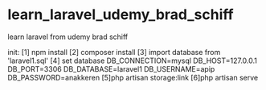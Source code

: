# learn_laravel_udemy_brad_schiff

learn laravel from udemy brad schiff

init:
[1] npm install
[2] composer install
[3] import database from 'laravel1.sql'
[4] set database
DB_CONNECTION=mysql
DB_HOST=127.0.0.1
DB_PORT=3306
DB_DATABASE=laravel1
DB_USERNAME=apip
DB_PASSWORD=anakkeren
[5]php artisan storage:link
[6]php artisan serve
